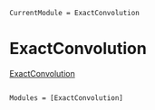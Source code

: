 ```@meta
CurrentModule = ExactConvolution
```

# ExactConvolution
[ExactConvolution](https://github.com/kessido/ExactConvolution.jl)

```@index
```
```@autodocs
Modules = [ExactConvolution]
```
